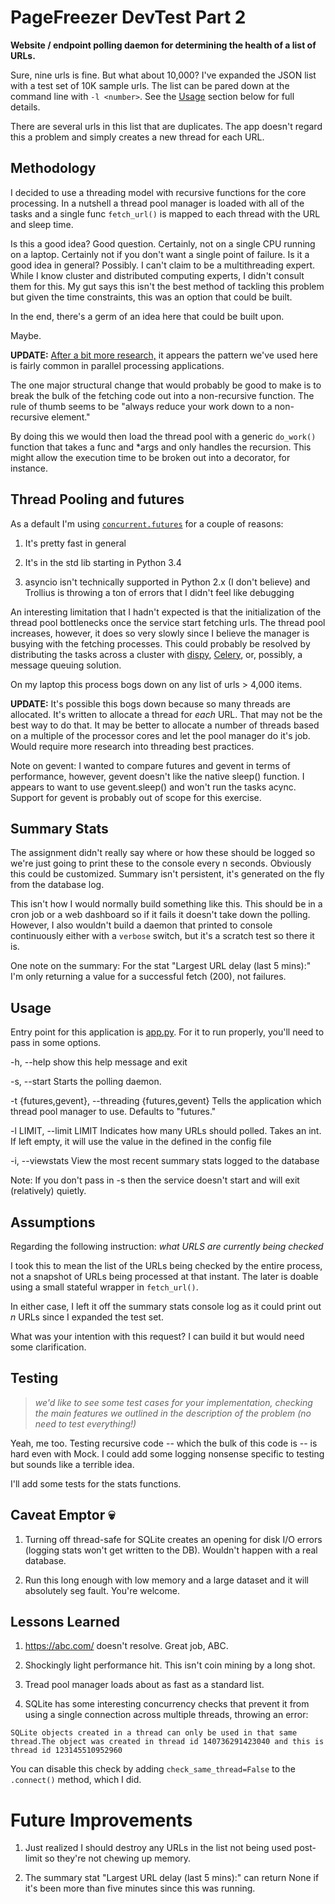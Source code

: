# PageFreezer DevTest Part 2

**Website / endpoint polling daemon for determining the health of a list of URLs.**

Sure, nine urls is fine. But what about 10,000? I've expanded the JSON list with a test set of 10K sample urls. The list can be pared down at the command line with `-l <number>`. See the [Usage](#usage) section below for full details.

There are several urls in this list that are duplicates. The app doesn't regard this a problem and simply creates a new thread for each URL.

## Methodology

I decided to use a threading model with recursive functions for the core processing. In a nutshell a thread pool manager is loaded with all of the tasks and a single func `fetch_url()` is mapped to each thread with the URL and sleep time.

Is this a good idea? Good question. Certainly, not on a single CPU running on a laptop. Certainly not if you don't want a single point of failure. Is it a good idea in general? Possibly. I can't claim to be a multithreading expert. While I know cluster and distributed computing experts, I didn't consult them for this. My gut says this isn't the best method of tackling this problem but given the time constraints, this was an option that could be built.

In the end, there's a germ of an idea here that could be built upon.

Maybe.

**UPDATE:** [After a bit more research,](https://software.intel.com/en-us/articles/case-study-parallelizing-a-recursive-problem-with-intel-threading-building-blocks) it appears the pattern we've used here is fairly common in parallel processing applications.

The one major structural change that would probably be good to make is to break the bulk of the fetching code out into a non-recursive function. The rule of thumb seems to be "always reduce your work down to a non-recursive element."

By doing this we would then load the thread pool with a generic `do_work()` function that takes a func and *args and only handles the recursion. This might allow the execution time to be broken out into a decorator, for instance.

## Thread Pooling and futures

As a default I'm using [`concurrent.futures`](http://masnun.com/2016/03/29/python-a-quick-introduction-to-the-concurrent-futures-module.html) for a couple of reasons:

1) It's pretty fast in general

2) It's in the std lib starting in Python 3.4

3) asyncio isn't technically supported in Python 2.x (I don't believe) and Trollius is throwing a ton of errors that I didn't feel like debugging

An interesting limitation that I hadn't expected is that the initialization of the thread pool bottlenecks once the service start fetching urls. The thread pool increases, however, it does so very slowly since I believe the manager is busying with the fetching processes. This could probably be resolved by distributing the tasks across a cluster with [dispy](http://dispy.sourceforge.net/), [Celery](http://www.celeryproject.org/), or, possibly, a message queuing solution.

On my laptop this process bogs down on any list of urls > 4,000 items.

**UPDATE:** It's possible this bogs down because so many threads are allocated. It's written to allocate a thread for *each* URL. That may not be the best way to do that. It may be better to allocate a number of threads based on a multiple of the processor cores and let the pool manager do it's job. Would require more research into threading best practices.

Note on gevent: I wanted to compare futures and gevent in terms of performance, however, gevent doesn't like the native sleep() function. I appears to want to use gevent.sleep() and won't run the tasks acync. Support for gevent is probably out of scope for this exercise.

## Summary Stats

The assignment didn't really say where or how these should be logged so we're just going to print these to the console every n seconds. Obviously this could be customized. Summary isn't persistent, it's generated on the fly from the database log.

This isn't how I would normally build something like this. This should be in a cron job or a web dashboard so if it fails it doesn't take down the polling. However, I also wouldn't build a daemon that printed to console continuously either with a `verbose` switch, but it's a scratch test so there it is.

One note on the summary: For the stat "Largest URL delay (last 5 mins):" I'm only returning a value for a successful fetch (200), not failures.

## Usage

Entry point for this application is [app.py](https://github.com/FURNACEAI/pagefreezer-part-2/blob/master/app.py). For it to run properly, you'll need to pass in some options.

-h, --help            show this help message and exit

-s, --start           Starts the polling daemon.

-t {futures,gevent}, --threading {futures,gevent}
                      Tells the application which thread pool manager to
                      use. Defaults to "futures."

-l LIMIT, --limit LIMIT
                      Indicates how many URLs should polled. Takes
                      an int. If left empty, it will use the value in the
                      defined in the config file

-i, --viewstats       View the most recent summary stats logged to the
                      database

Note: If you don't pass in -s then the service doesn't start and will exit (relatively) quietly.

## Assumptions

Regarding the following instruction: *what URLS are currently being checked*

I took this to mean the list of the URLs being checked by the entire process, not a snapshot of URLs being processed at that instant. The later is doable using a small stateful wrapper in `fetch_url()`.

In either case, I left it off the summary stats console log as it could print out *n* URLs since I expanded the test set.

What was your intention with this request? I can build it but would need some clarification.

## Testing

> *we'd like to see some test cases for your implementation, checking the main features we outlined in the description of the problem (no need to test everything!)*

Yeah, me too. Testing recursive code -- which the bulk of this code is -- is hard even with Mock. I could add some logging nonsense specific to testing but sounds like a terrible idea.

I'll add some tests for the stats functions.

## Caveat Emptor :skull:

1) Turning off thread-safe for SQLite creates an opening for disk I/O errors (logging stats won't get written to the DB). Wouldn't happen with a real database.

2) Run this long enough with low memory and a large dataset and it will absolutely seg fault. You're welcome.

## Lessons Learned

1) https://abc.com/ doesn't resolve. Great job, ABC.

2) Shockingly light performance hit. This isn't coin mining by a long shot.

3) Tread pool manager loads about as fast as a standard list.

4) SQLite has some interesting concurrency checks that prevent it from using a single connection across multiple threads, throwing an error:
```
SQLite objects created in a thread can only be used in that same thread.The object was created in thread id 140736291423040 and this is thread id 123145510952960
```
You can disable this check by adding `check_same_thread=False` to the `.connect()` method, which I did.

# Future Improvements

1) Just realized I should destroy any URLs in the list not being used post-limit so they're not chewing up memory.

2) The summary stat "Largest URL delay (last 5 mins):" can return None if it's been more than five minutes since this was running.
